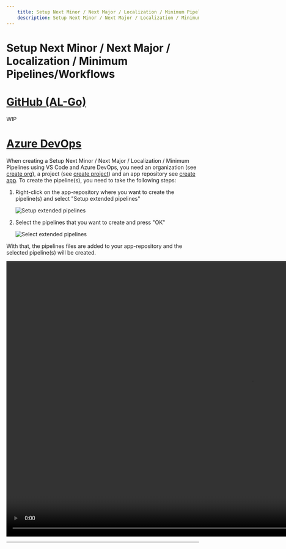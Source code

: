 ```yaml
---
    title: Setup Next Minor / Next Major / Localization / Minimum Pipelines/Workflows
    description: Setup Next Minor / Next Major / Localization / Minimum Pipelines/Workflows
---
```


# Setup Next Minor / Next Major / Localization / Minimum Pipelines/Workflows

# [**GitHub (AL-Go)**](#tab/github)
WIP

# [**Azure DevOps**](#tab/azdevops)

When creating a Setup Next Minor / Next Major / Localization / Minimum Pipelines using VS Code and Azure DevOps, you need an organization (see [create org][create-org]), a project (see [create project][create-project]) and an app repository see [create app][create-app]. To create the pipeline(s), you need to take the following steps:

1. Right-click on the app-repository where you want to create the pipeline(s) and select "Setup extended pipelines"

    ![Setup extended pipelines](../media/vscode/create-next-major-minor-01.png "Setup extended pipelines")

1. Select the pipelines that you want to create and press "OK"

    ![Select extended pipelines](../media/vscode/create-next-major-minor-02.png "Select extended pipelines")

With that, the pipelines files are added to your app-repository and the selected pipeline(s) will be created.

<video width="1280px" height="720px" controls>
  <source src="../media/vscode/vsce-setup-next-major-minor-pipelines.webm" type='video/webm; codecs="vp8, vorbis"'>
  Your browser does not support the video tag.
</video>

---

[create-org]: ../getting-started/create-org.md
[create-project]: ../vsc-extension/create-project.md
[create-app]: ../vsc-extension/create-app.md
